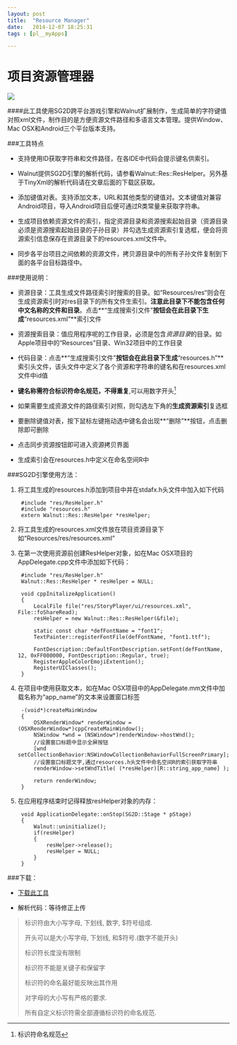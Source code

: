 ```yaml
---
layout: post
title:  "Resource Manager"
date:   2014-12-07 18:25:31
tags : [pl__myApps]

---
```

# 项目资源管理器

![](http://geequlim.qiniudn.com/QQ20141207-1.png)

####此工具使用SG2D跨平台游戏引擎和Walnut扩展制作，生成简单的字符键值对照xml文件，制作目的是方便资源文件路径和多语言文本管理。提供Window、Mac OSX和Android三个平台版本支持。

###工具特点

* 支持使用ID获取字符串和文件路径，在各IDE中代码会提示键名供索引。

* Walnut提供SG2D引擎的解析代码，请参看Walnut::Res::ResHelper。另外基于TinyXml的解析代码请在文章后面的下载区获取。

* 添加键值对表。支持添加文本，URL和其他类型的键值对。文本键值对兼容Android项目，导入Android项目后便可通过R类常量来获取字符串。

* 生成项目依赖资源文件的索引，指定资源目录和资源搜索起始目录（资源目录必须是资源搜索起始目录的子孙目录）并勾选生成资源索引复选框，便会将资源索引信息保存在资源目录下的resources.xml文件中。

* 同步各平台项目之间依赖的资源文件，拷贝源目录中的所有子孙文件复制到下面的各平台目标路径中。

###使用说明：

* 资源目录：工具生成文件路径索引时搜索的目录。如“Resources/res“则会在生成资源索引时对res目录下的所有文件生索引。**注意此目录下不能包含任何中文名称的文件和目录**。点击**“生成搜索引文件”**按钮会在此目录下生成**“resources.xml”**索引文件

* 资源搜索目录：值应用程序呢的工作目录，必须是包含*资源目录*的目录。如Apple项目中的“Resources”目录、Win32项目中的工作目录

* 代码目录：点击**“生成搜索引文件”**按钮会在此目录下生成**“resources.h”**索引头文件，该头文件中定义了各个资源和字符串的键名和在resources.xml文件中id值

* **键名称需符合标识符命名规范，不得重复**,可以用数字开头[^1]

* 如果需要生成资源文件的路径索引对照，则勾选左下角的**生成资源索引**复选框

* 要删除键值对表，按下鼠标左键拖动选中键名会出现**“删除”**按钮，点击删除即可删除

* 点击同步资源按钮即可进入资源拷贝界面

* 生成索引会在resources.h中定义在命名空间R中

###SG2D引擎使用方法：
1. 将工具生成的resources.h添加到项目中并在stdafx.h头文件中加入如下代码

        #include "res/ResHelper.h"
        #include "resources.h"
        extern Walnut::Res::ResHelper *resHelper;

2. 将工具生成的resources.xml文件放在项目资源目录下如“Resources/res/resources.xml”

3. 在第一次使用资源前创建ResHelper对象，如在Mac OSX项目的AppDelegate.cpp文件中添加如下代码：

        #include "res/ResHelper.h"
        Walnut::Res::ResHelper * resHelper = NULL;

        void cppInitalizeApplication()
        {
            LocalFile file("res/StoryPlayer/ui/resources.xml", File::foShareRead);
            resHelper = new Walnut::Res::ResHelper(&file);
            
            static const char *defFontName = "font1";
            TextPainter::registerFontFile(defFontName, "font1.ttf");
            
            FontDescription::DefaultFontDescription.setFont(defFontName, 12, 0xFF000000, FontDescription::Regular, true);
            RegisterAppleColorEmojiExtention();
            RegisterUIClasses();
        }

4. 在项目中使用获取文本，如在Mac OSX项目中的AppDelegate.mm文件中加载名称为“app_name”的文本来设置窗口标签

        -(void*)createMainWindow
        {
            OSXRenderWindow* renderWindow = (OSXRenderWindow*)cppCreateMainWindow();
            NSWindow *wnd = (NSWindow*)renderWindow->hostWnd();
            //设置窗口标题中显示全屏按钮
            [wnd setCollectionBehavior:NSWindowCollectionBehaviorFullScreenPrimary];
            //设置窗口标题文字,通过resources.h头文件中命名空间R的索引获取字符串
            renderWindow->setWndTitle( (*resHelper)[R::string_app_name] );
        
            return renderWindow;
        }
        
5. 在应用程序结束时记得释放resHelper对象的内存：
        
        void ApplicationDelegate::onStop(SG2D::Stage * pStage)
        {
            Walnut::uninitialize();
            if(resHelper)
        	{
        	    resHelper->release();
        	    resHelper = NULL;
        	}
        }

###下载：
* [下载此工具]( http://pan.baidu.com/s/1c09xwlU)

* 解析代码：等待修正上传






[^1]:标识符命名规范
>标识符由大小写字母, 下划线, 数字, $符号组成.  
>
> 开头可以是大小写字母, 下划线, 和$符号.(数字不能开头)  
> 
> 标识符长度没有限制  
> 
> 标识符不能是关键子和保留字  
> 
> 标识符的命名最好能反映出其作用  
> 
> 对字母的大小写有严格的要求.      
> 
> 所有自定义标识符需全部遵循标识符的命名规范.  
